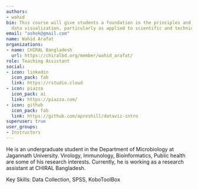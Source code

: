 ```yaml
---
authors:
- wahid
bio: This course will give students a foundation in the principles and practice of
  data visualization, particularly as applied to scientific and technical data.
email: "ashok@gmail.com"
name: Wahid Arafat
organizations:
- name: CHIRAL Bangladesh
  url: https://chiralbd.org/member/wahid_arafat/
role: Teaching Assistant
social:
- icon: linkedin
  icon_pack: fab
  link: https://rstudio.cloud
- icon: piazza
  icon_pack: ai
  link: https://piazza.com/
- icon: github
  icon_pack: fab
  link: https://github.com/apreshill/dataviz-intro
superuser: true
user_groups:
- Instructors
---
```



He is an undergraduate student in the Department of Microbiology at Jagannath University. Virology, Immunology, Bioinformatics, Public health are some of his research interests. Currently, he is working as a research assistant at CHIRAL Bangladesh.

Key Skills: Data Collection, SPSS, KoboToolBox
